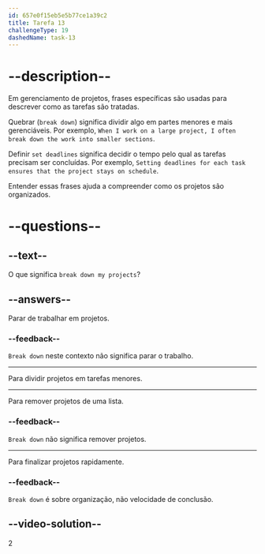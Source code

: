 ```yaml
---
id: 657e0f15eb5e5b77ce1a39c2
title: Tarefa 13
challengeType: 19
dashedName: task-13
---
```


# --description--

Em gerenciamento de projetos, frases específicas são usadas para descrever como as tarefas são tratadas. 

Quebrar (`break down`) significa dividir algo em partes menores e mais gerenciáveis. Por exemplo, `When I work on a large project, I often break down the work into smaller sections`.

Definir `set deadlines` significa decidir o tempo pelo qual as tarefas precisam ser concluídas. Por exemplo, `Setting deadlines for each task ensures that the project stays on schedule`.

Entender essas frases ajuda a compreender como os projetos são organizados.

# --questions--

## --text--

O que significa `break down my projects`?

## --answers--

Parar de trabalhar em projetos.

### --feedback--

`Break down` neste contexto não significa parar o trabalho.

---

Para dividir projetos em tarefas menores.

---

Para remover projetos de uma lista.

### --feedback--

`Break down` não significa remover projetos.

---

Para finalizar projetos rapidamente.

### --feedback--

`Break down` é sobre organização, não velocidade de conclusão.

## --video-solution--

2
